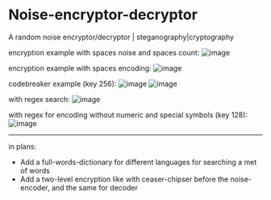 # Noise-encryptor-decryptor
A random noise encryptor/decryptor | steganography|cryptography

encryption example with spaces noise and spaces count:
![image](https://user-images.githubusercontent.com/109345462/215575509-c68bff65-73ca-41ec-a90f-0ea9a6c34858.png)

encryption example with spaces encoding:
![image](https://user-images.githubusercontent.com/109345462/215575964-0de00d42-a2d2-412f-823f-0fc152715e19.png)


codebreaker example (key 256):
![image](https://user-images.githubusercontent.com/109345462/215572121-9ec6cb7a-fef5-4dd7-bcd4-e3a83bd6bf97.png)
![image](https://user-images.githubusercontent.com/109345462/215572231-4ab49f3f-54fc-4087-b8a5-41dbc9b8c78c.png)

with regex search:
![image](https://user-images.githubusercontent.com/109345462/215572391-f63b26e5-dd20-44ca-9c2f-3b1e6531fee8.png)

with regex for encoding without numeric and special symbols (key 128):
![image](https://user-images.githubusercontent.com/109345462/215714931-e16f8a2b-b196-44a9-80f5-e3de38c6f6f2.png)

____
in plans:
* Add a full-words-dictionary for different languages for searching a met of words
* Add a two-level encryption like with ceaser-chipser before the noise-encoder, and the same for decoder
